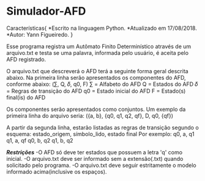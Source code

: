 # Simulador-AFD

Características{
                *Escrito na linguagem Python.
                *Atualizado em 17/08/2018.
                *Autor: Yann Figueiredo.
                }

Esse programa registra um Autômato Finito Determinístico através de um arquivo.txt e testa se uma palavra, informada pelo usuário, é aceita pelo AFD registrado.

O arquivo.txt que descreverá o AFD terá a seguinte forma geral descrita abaixo. Na primeira linha serão apresentados os componentes do AFD, conforme abaixo:
(∑︀, Q, 𝛿, q0, F)
∑︀ = Alfabeto do AFD
Q = Estados do AFD
𝛿 = Regras de transição do AFD
q0 = Estado inicial do AFD
F = Estado(s) final(is) do AFD

Os componentes serão apresentados como conjuntos. Um exemplo da primeira linha do
arquivo seria:
({a, b}, {q0, q1, q2, qf}, D, q0, {qf})

A partir da segunda linha, estarão listadas as regras de transição segundo o esquema:
estado_origem, símbolo_lido, estado final
Por exemplo:
q0, a, q1
q1, a, qf
q0, b, q2
q1, b, q2

***Restrições***
-O AFD só deve ter estados que possuem a letra 'q' como inicial.
-O arquivo.txt deve ser informado sem a extensão(.txt) quando solicitado pelo programa.
-O arquivo.txt deve seguir estritamente o modelo informado acima(inclusive os espaços).

